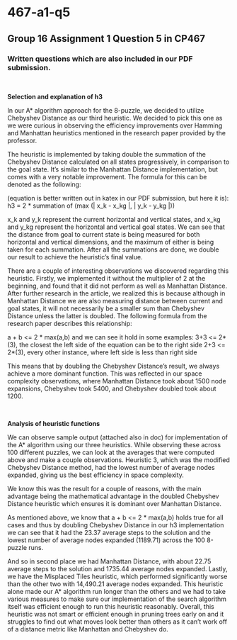 # 467-a1-q5
## Group 16 Assignment 1 Question 5 in CP467
### Written questions which are also included in our PDF submission.

<br>

**Selection and explanation of h3**

In our A* algorithm approach for the 8-puzzle, we decided to utilize Chebyshev Distance as our third heuristic. We decided to pick this one as we were curious in observing the efficiency improvements over Hamming and Manhattan heuristics mentioned in the research paper provided by the professor.

The heuristic is implemented by taking double the summation of the Chebyshev Distance calculated on all states progressively, in comparison to the goal state. It’s similar to the Manhattan Distance implementation, but comes with a very notable improvement. The formula for this can be denoted as the following:

(equation is better written out in katex in our PDF submission, but here it is):
h3 = 2 * summation of (max (| x_k - x_kg |, | y_k - y_kg |))

x_k and y_k represent the current horizontal and vertical states, and x_kg and y_kg represent the horizontal and vertical goal states. We can see that the distance from goal to current state is being measured for both horizontal and vertical dimensions, and the maximum of either is being taken for each summation. After all the summations are done, we double our result to achieve the heuristic’s final value.

There are a couple of interesting observations we discovered regarding this heuristic. Firstly, we implemented it without the multiplier of 2 at the beginning, and found that it did not perform as well as Manhattan Distance. After further research in the article, we realized this is because although in Manhattan Distance we are also measuring distance between current and goal states, it will not necessarily be a smaller sum than Chebyshev Distance unless the latter is doubled. The following formula from the research paper describes this relationship:

a + b <= 2 * max(a,b) and we can see it hold in some examples: 
3+3 <= 2*(3), the closest the left side of the equation can be to the right side
2+3 <= 2*(3), every other instance, where left side is less than right side

This means that by doubling the Chebyshev Distance’s result, we always achieve a more dominant function. This was reflected in our space complexity observations, where Manhattan Distance took about 1500 node expansions, Chebyshev took 5400, and Chebyshev doubled took about 1200.

<br>

**Analysis of heuristic functions**

We can observe sample output (attached also in doc) for implementation of the A* algorithm using our three heuristics. While observing these across 100 different puzzles, we can look at the averages that were computed above and make a couple observations. Heuristic 3, which was the modified Chebyshev Distance method, had the lowest number of average nodes expanded, giving us the best efficiency in space complexity. 

We know this was the result for a couple of reasons, with the main advantage being the mathematical advantage in the doubled Chebyshev Distance heuristic which ensures it is dominant over Manhattan Distance. 

As mentioned above, we know that a + b <= 2 * max(a,b) holds true for all cases and thus by doubling Chebyshev Distance in our h3 implementation we can see that it had the 23.37 average steps to the solution and the lowest number of average nodes expanded (1189.71) across the 100 8-puzzle runs. 

And so in second place we had Manhattan Distance, with about 22.75 average steps to the solution and 1735.44 average nodes expanded. Lastly, we have the Misplaced Tiles heuristic, which performed significantly worse than the other two with 14,490.21 average nodes expanded. This heuristic alone made our A* algorithm run longer than the others and we had to take various measures to make sure our implementation of the search algorithm itself was efficient enough to run this heuristic reasonably. Overall, this heuristic was not smart or efficient enough in pruning trees early on and it struggles to find out what moves look better than others as it can’t work off of a distance metric like Manhattan and Chebyshev do.
